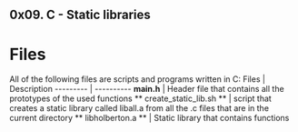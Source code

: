 ## 0x09. C - Static libraries ##
# Files #
All of the following files are scripts and programs written in C:
Files | Description
--------- | ----------
**main.h** | Header file that contains all the prototypes of the used functions
** create_static_lib.sh ** | script that creates a static library called liball.a from all the .c files that are in the current directory
** libholberton.a ** | Static library that contains functions
